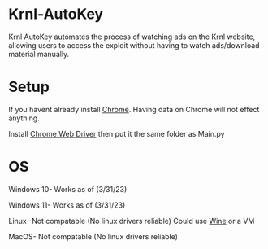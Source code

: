 # Krnl-AutoKey
Krnl AutoKey automates the process of watching ads on the Krnl website, allowing users to access the exploit without having to watch ads/download material manually.


# Setup 
If you havent already install [Chrome](https://www.google.com/chrome/). Having data on Chrome will not effect anything.

Install [Chrome Web Driver](https://sites.google.com/chromium.org/driver/) then put it the same folder as Main.py

# OS
Windows 10- Works as of (3/31/23)

Windows 11- Works as of (3/31/23)

Linux -Not compatable (No linux drivers reliable) Could use [Wine](https://www.winehq.org/) or a VM 

MacOS- Not compatable (No linux drivers reliable)
